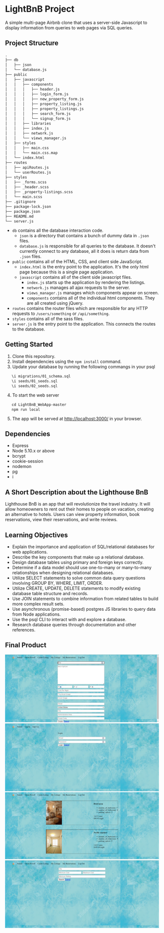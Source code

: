 # LightBnB Project

A simple multi-page Airbnb clone that uses a server-side Javascript to display information from queries to web pages via SQL queries.

## Project Structure

```
.
├── db
│   ├── json
│   └── database.js
├── public
│   ├── javascript
│   │   ├── components
│   │   │   ├── header.js
│   │   │   ├── login_form.js
│   │   │   ├── new_property_form.js
│   │   │   ├── property_listing.js
│   │   │   ├── property_listings.js
│   │   │   ├── search_form.js
│   │   │   └── signup_form.js
│   │   ├── libraries
│   │   ├── index.js
│   │   ├── network.js
│   │   └── views_manager.js
│   ├── styles
│   │   ├── main.css
│   │   └── main.css.map
│   └── index.html
├── routes
│   ├── apiRoutes.js
│   └── userRoutes.js
├── styles
│   ├── _forms.scss
│   ├── _header.scss
│   ├── _property-listings.scss
│   └── main.scss
├── .gitignore
├── package-lock.json
├── package.json
├── README.md
└── server.js
```

* `db` contains all the database interaction code.
  * `json` is a directory that contains a bunch of dummy data in `.json` files.
  * `database.js` is responsible for all queries to the database. It doesn't currently connect to any database, all it does is return data from `.json` files.
* `public` contains all of the HTML, CSS, and client side JavaScript.
  * `index.html` is the entry point to the application. It's the only html page because this is a single page application.
  * `javascript` contains all of the client side javascript files.
    * `index.js` starts up the application by rendering the listings.
    * `network.js` manages all ajax requests to the server.
    * `views_manager.js` manages which components appear on screen.
    * `components` contains all of the individual html components. They are all created using jQuery.
* `routes` contains the router files which are responsible for any HTTP requests to `/users/something` or `/api/something`.
* `styles` contains all of the sass files.
* `server.js` is the entry point to the application. This connects the routes to the database.

## Getting Started

1. Clone this repository.
2. Install dependencies using the `npm install` command.
3. Update your database by running the following commangs in your psql
```
   \i migrations/01_schema.sql
   \i seeds/01_seeds.sql
   \i seeds/02_seeds.sql
   ```
4. To start the web server
```
   cd LightBnB_WebApp-master
   npm run local
   ```
5. The app will be served at <http://localhost:3000/> in your browser.

## Dependencies

- Express
- Node 5.10.x or above
- bcrypt
- cookie-session
- nodemon
- pg
- i

## A Short Description about the Lighthouse BnB

Lighthouse BnB is an app that will revolutionize the travel industry. It will allow homeowners to rent out their homes to people on vacation, creating an alternative to hotels. Users can view property information, book reservations, view their reservations, and write reviews.

## Learning Objectives

  - Explain the importance and application of SQL/relational databases for web applications.
  - Describe the key components that make up a relational database.
  - Design database tables using primary and foreign keys correctly.
  - Determine if a data model should use one-to-many or many-to-many relationships when designing relational databases.
  - Utilize SELECT statements to solve common data query questions involving GROUP BY, WHERE, LIMIT, ORDER.
  - Utilize CREATE, UPDATE, DELETE statements to modify existing database table structure and records.
  - Use JOIN statements to combine information from related tables to build more complex result sets.
  - Use asynchronous (promise-based) postgres JS libraries to query data from Node applications.
  - Use the psql CLI to interact with and explore a database.
  - Research database queries through documentation and other references.

## Final Product
![Create_listing.png](https://github.com/sudhaarani/LightBnB/blob/master/screenshots/Create_listing.png)
![Login.png](https://github.com/sudhaarani/LightBnB/blob/master/screenshots/Login.png)
![My_listings.png](https://github.com/sudhaarani/LightBnB/blob/master/screenshots/My_listings.png)
![Search.png](https://github.com/sudhaarani/LightBnB/blob/master/screenshots/Search.png)
